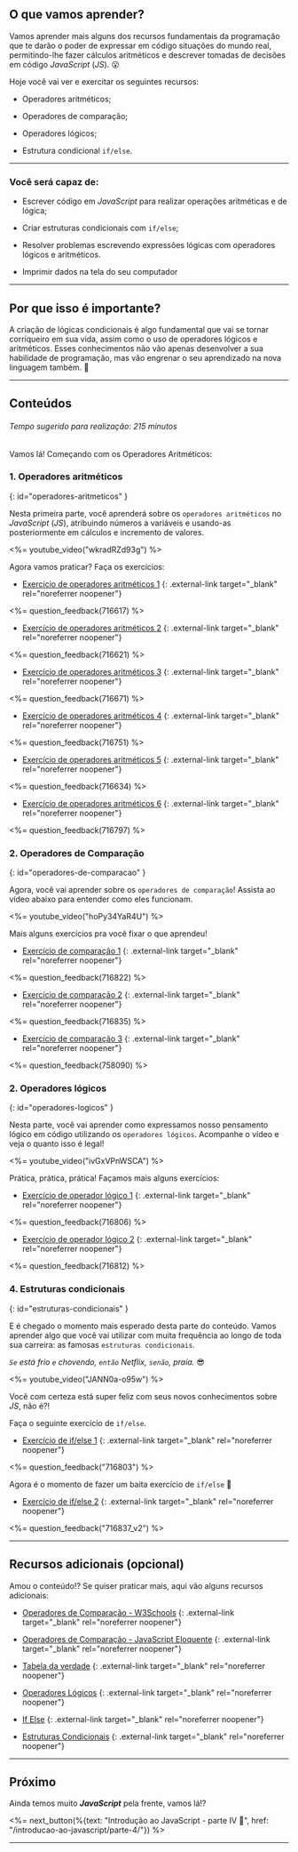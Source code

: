 ## O que vamos aprender?

Vamos aprender mais alguns dos recursos fundamentais da programação que te darão o poder de expressar em código situações do mundo real, permitindo-lhe fazer cálculos aritméticos e descrever tomadas de decisões em código _JavaScript_ (_JS_). 😮

Hoje você vai ver e exercitar os seguintes recursos:

* Operadores aritméticos;

* Operadores de comparação;

* Operadores lógicos;

* Estrutura condicional `if/else`.

---

### Você será capaz de:

  * Escrever código em _JavaScript_ para realizar operações aritméticas e de lógica;

  * Criar estruturas condicionais com `if/else`;

  * Resolver problemas escrevendo expressões lógicas com operadores lógicos e aritméticos.

  * Imprimir dados na tela do seu computador

---

## Por que isso é importante?

A criação de lógicas condicionais é algo fundamental que vai se tornar corriqueiro em sua vida, assim como o uso de operadores lógicos e aritméticos. Esses conhecimentos não vão apenas desenvolver a sua habilidade de programação, mas vão engrenar o seu aprendizado na nova linguagem também. 🚀

---

## Conteúdos

###### Tempo sugerido para realização: 215 minutos

Vamos lá! Começando com os Operadores Aritméticos:

### 1. Operadores aritméticos
{: id="operadores-aritmeticos" }

Nesta primeira parte, você aprenderá sobre os `operadores aritméticos` no _JavaScript_ (_JS_), atribuindo números a variáveis e usando-as posteriormente em cálculos e incremento de valores.

<%= youtube_video("wkradRZd93g") %>

Agora vamos praticar? Faça os exercícios:

* [Exercício de operadores aritméticos 1](https://www.hackerrank.com/test/6rq668jq2ii/questions/5fl4bc1gnd3) {: .external-link target="_blank" rel="noreferrer noopener"}

<%= question_feedback(716617) %>

* [Exercício de operadores aritméticos 2](https://www.hackerrank.com/test/6rq668jq2ii/questions/fk0pgjk88ie) {: .external-link target="_blank" rel="noreferrer noopener"}

<%= question_feedback(716621) %>

* [Exercício de operadores aritméticos 3](https://www.hackerrank.com/test/6rq668jq2ii/questions/1lbnljgb49b) {: .external-link target="_blank" rel="noreferrer noopener"}

<%= question_feedback(716671) %>

* [Exercício de operadores aritméticos 4](https://www.hackerrank.com/test/6rq668jq2ii/questions/7tqceqophha) {: .external-link target="_blank" rel="noreferrer noopener"}

<%= question_feedback(716751) %>

* [Exercício de operadores aritméticos 5](https://www.hackerrank.com/test/6rq668jq2ii/questions/ga3jhmqdbp) {: .external-link target="_blank" rel="noreferrer noopener"}

<%= question_feedback(716634) %>

* [Exercício de operadores aritméticos 6](https://www.hackerrank.com/tests/a3qpgddsh19/questions/cg14nmmk2ip) {: .external-link target="_blank" rel="noreferrer noopener"}

<%= question_feedback(716797) %>

### 2. Operadores de Comparação
{: id="operadores-de-comparacao" }

Agora, você vai aprender sobre os `operadores de comparação`! Assista ao vídeo abaixo para entender como eles funcionam.

<%= youtube_video("hoPy34YaR4U") %>

Mais alguns exercícios pra você fixar o que aprendeu!

* [Exercício de comparação 1](https://www.hackerrank.com/test/6rq668jq2ii/questions/fjfi97ep371) {: .external-link target="_blank" rel="noreferrer noopener"}

<%= question_feedback(716822) %>

* [Exercício de comparação 2](https://www.hackerrank.com/test/6rq668jq2ii/questions/2fnbhqag5q9) {: .external-link target="_blank" rel="noreferrer noopener"}

<%= question_feedback(716835) %>

* [Exercício de comparação 3](https://www.hackerrank.com/test/6rq668jq2ii/questions/4qbt8k7gba6) {: .external-link target="_blank" rel="noreferrer noopener"}

<%= question_feedback(758090) %>

### 2. Operadores lógicos
{: id="operadores-logicos" }

Nesta parte, você vai aprender como expressamos nosso pensamento lógico em código utilizando os `operadores lógicos`. Acompanhe o vídeo e veja o quanto isso é legal!

<%= youtube_video("ivGxVPnWSCA") %>

Prática, prática, prática! Façamos mais alguns exercícios:

* [Exercício de operador lógico 1](https://www.hackerrank.com/test/6rq668jq2ii/questions/5d4s497ihtg) {: .external-link target="_blank" rel="noreferrer noopener"}

<%= question_feedback(716806) %>

* [Exercício de operador lógico 2](https://www.hackerrank.com/test/6rq668jq2ii/questions/483827gqd39) {: .external-link target="_blank" rel="noreferrer noopener"}

<%= question_feedback(716812) %>

### 4. Estruturas condicionais
{: id="estruturas-condicionais" }

E é chegado o momento mais esperado desta parte do conteúdo. Vamos aprender algo que você vai utilizar com muita frequência ao longo de toda sua carreira: as famosas `estruturas condicionais`.

_`Se` está frio `e` chovendo, `então` Netflix, `senão`, praia._ 😎

<%= youtube_video("JANN0a-o95w") %>

Você com certeza está super feliz com seus novos conhecimentos sobre _JS_, não é?!

Faça o seguinte exercício de `if/else`.

* [Exercício de if/else 1](https://www.hackerrank.com/test/6rq668jq2ii/questions/8gjbjnpdfng) {: .external-link target="_blank" rel="noreferrer noopener"}

<%= question_feedback("716803") %>

Agora é o momento de fazer um baita exercício de `if/else` 💚

* [Exercício de if/else 2](https://www.hackerrank.com/test/6rq668jq2ii/questions/8i53c1q36fa) {: .external-link target="_blank" rel="noreferrer noopener"}

<%= question_feedback("716837_v2") %>

---

## Recursos adicionais (opcional)

Amou o conteúdo!? Se quiser praticar mais, aqui vão alguns recursos adicionais:

* [Operadores de Comparação - W3Schools](https://www.w3schools.com/js/js_comparisons.asp) {: .external-link target="_blank" rel="noreferrer noopener"}

* [Operadores de Comparação - JavaScript Eloquente](https://github.com/braziljs/eloquente-javascript/blob/master/chapters/01-valores-tipos-operadores.md#compara%C3%A7%C3%B5es) {: .external-link target="_blank" rel="noreferrer noopener"}

* [Tabela da verdade](https://www.w3schools.com/js/js_arithmetic.asp) {: .external-link target="_blank" rel="noreferrer noopener"}

* [Operadores Lógicos](https://github.com/braziljs/eloquente-javascript/blob/master/chapters/01-valores-tipos-operadores.md#operadores-l%C3%B3gicos) {: .external-link target="_blank" rel="noreferrer noopener"}

* [If Else](https://www.w3schools.com/js/js_if_else.asp) {: .external-link target="_blank" rel="noreferrer noopener"}

* [Estruturas Condicionais](https://github.com/braziljs/eloquente-javascript/blob/master/chapters/02-estrutura-do-programa.md#execu%C3%A7%C3%A3o-condicional) {: .external-link target="_blank" rel="noreferrer noopener"}

---

## Próximo

Ainda temos muito **_JavaScript_** pela frente, vamos lá!?

<%= next_button(%{text: "Introdução ao JavaScript - parte IV 🚀", href: "/introducao-ao-javascript/parte-4/"}) %>

-----
